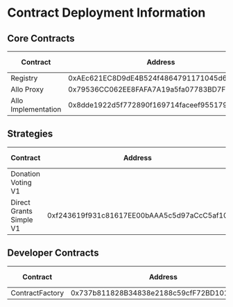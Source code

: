 # Contract Deployment Information

## Core Contracts


<table>
<thead>
  <tr>
    <th>Contract</th>
    <th>Address</th>
    <th>Goerli</th>
    <th>Optimism Goerli</th>
    <th>Sepolia</th>
    <th>PGN Sepolia</th>
    <th>Celo Alfajores</th>
  </tr>
</thead>
<tbody>
  <tr>
    <td>Registry</td>
    <td>0xAEc621EC8D9dE4B524f4864791171045d6BBBe27</td>
    <td><a href="https://goerli.etherscan.io/address/0xAEc621EC8D9dE4B524f4864791171045d6BBBe27">&#x1F517;</a></td>
    <td><a href="https://goerli-optimism.etherscan.io/address/0xAEc621EC8D9dE4B524f4864791171045d6BBBe27">&#x1F517;</a></td>
    <td><a href="https://sepolia.etherscan.io/address/0xAEc621EC8D9dE4B524f4864791171045d6BBBe27">&#x1F517;</a></td>
    <td><a href="https://explorer.sepolia.publicgoods.network/address/0xAEc621EC8D9dE4B524f4864791171045d6BBBe27">&#x1F517;</a></td>
    <td><a href="https://explorer.celo.org/alfajores/address/0xAEc621EC8D9dE4B524f4864791171045d6BBBe27">&#x1F517;</a></td>
  </tr>
  <tr>
    <td>Allo Proxy</td>
    <td>0x79536CC062EE8FAFA7A19a5fa07783BD7F792206</td>
    <td><a href="https://goerli.etherscan.io/address/0x79536CC062EE8FAFA7A19a5fa07783BD7F792206">&#x1F517;</a></td>
    <td><a href="https://goerli-optimism.etherscan.io/address/0x79536CC062EE8FAFA7A19a5fa07783BD7F792206">&#x1F517;</a></td>
    <td><a href="https://sepolia.etherscan.io/address/0x79536CC062EE8FAFA7A19a5fa07783BD7F792206">&#x1F517;</a></td>
    <td><a href="https://explorer.sepolia.publicgoods.network/address/0x79536CC062EE8FAFA7A19a5fa07783BD7F792206">&#x1F517;</a></td>
    <td><a href="https://explorer.celo.org/alfajores/address/0x79536CC062EE8FAFA7A19a5fa07783BD7F792206">&#x1F517;</a></td>
  </tr>
  <tr>
    <td>Allo Implementation</td>
    <td>0x8dde1922d5f772890f169714faceef9551791caf</td>
    <td><a href="https://goerli.etherscan.io/address/0x8dde1922d5f772890f169714faceef9551791caf">&#x1F517;</a></td>
    <td><a href="https://goerli-optimism.etherscan.io/address/0x8dde1922d5f772890f169714faceef9551791caf">&#x1F517;</a></td>
    <td><a href="https://sepolia.etherscan.io/address/0x8dde1922d5f772890f169714faceef9551791caf">&#x1F517;</a></td>
    <td><a href="https://explorer.sepolia.publicgoods.network/address/0x8dde1922d5f772890f169714faceef9551791caf">&#x1F517;</a></td>
    <td><a href="https://explorer.celo.org/alfajores/address/0x8dde1922d5f772890f169714faceef9551791caf">&#x1F517;</a></td>
  </tr>
</tbody>
</table>


## Strategies

<table>
<thead>
  <tr>
    <th>Contract</th>
    <th>Address</th>
    <th>Goerli</th>
    <th>Optimism Goerli</th>
    <th>Sepolia</th>
    <th>PGN Sepolia</th>
    <th>Celo Alfajores</th>
  </tr>
</thead>
<tbody>
  <tr>
    <td>Donation Voting V1</td>
    <td></td>
    <td><a href="https://goerli.etherscan.io/address/">&#x1F517;</a></td>
    <td><a href="https://goerli-optimism.etherscan.io/address/">&#x1F517;</a></td>
    <td><a href="https://sepolia.etherscan.io/address/">&#x1F517;</a></td>
    <td><a href="https://explorer.sepolia.publicgoods.network/address/">&#x1F517;</a></td>
    <td><a href="https://explorer.celo.org/alfajores/address/">&#x1F517;</a></td>
  </tr>
    <tr>
    <td>Direct Grants Simple V1</td>
    <td>0xf243619f931c81617EE00bAAA5c5d97aCcC5af10</td>
    <td><a href="https://goerli.etherscan.io/address/0xf243619f931c81617EE00bAAA5c5d97aCcC5af10">&#x1F517;</a></td>
    <td><a href="https://goerli-optimism.etherscan.io/address/0xf243619f931c81617EE00bAAA5c5d97aCcC5af10">&#x1F517;</a></td>
    <td><a href="https://sepolia.etherscan.io/address/0xf243619f931c81617EE00bAAA5c5d97aCcC5af10">&#x1F517;</a></td>
    <td><a href="https://explorer.sepolia.publicgoods.network/address/0xf243619f931c81617EE00bAAA5c5d97aCcC5af10">&#x1F517;</a></td>
    <td><a href="https://explorer.celo.org/alfajores/address/0xf243619f931c81617EE00bAAA5c5d97aCcC5af10">&#x1F517;</a></td>
  </tr>
</tbody>
</table>

## Developer Contracts

<table>
<thead>
  <tr>
    <th>Contract</th>
    <th>Address</th>
    <th>Goerli</th>
    <th>Optimism Goerli</th>
    <th>Sepolia</th>
    <th>PGN Sepolia</th>
    <th>Celo Alfajores</th>
  </tr>
</thead>
<tbody>
  <tr>
    <td>ContractFactory</td>
    <td>0x737b811828B34838e2188c59cfF72BD1019A1070</td>
    <td><a href="https://goerli.etherscan.io/address/0x737b811828B34838e2188c59cfF72BD1019A1070">&#x1F517;</a></td>
    <td><a href="https://goerli-optimism.etherscan.io/address/0x737b811828B34838e2188c59cfF72BD1019A1070">&#x1F517;</a></td>
    <td><a href="https://sepolia.etherscan.io/address/0x737b811828B34838e2188c59cfF72BD1019A1070">&#x1F517;</a></td>
    <td><a href="https://explorer.sepolia.publicgoods.network/address/0x737b811828B34838e2188c59cfF72BD1019A1070">&#x1F517;</a></td>
    <td><a href="https://explorer.celo.org/alfajores/address/0x737b811828B34838e2188c59cfF72BD1019A1070">&#x1F517;</a></td>
  </tr>
</tbody>
</table>